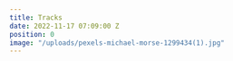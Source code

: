 ```yaml
---
title: Tracks
date: 2022-11-17 07:09:00 Z
position: 0
image: "/uploads/pexels-michael-morse-1299434(1).jpg"
---
```


